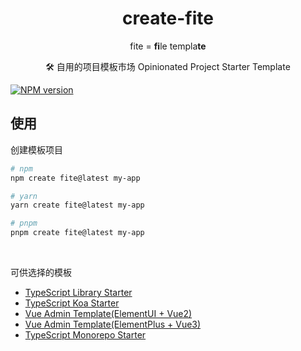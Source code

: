 <h1 align="center">create-fite</h1>
<p align="center">fite = <b>fi</b>le templa<b>te</b></p>
<p align="center">🛠 自用的项目模板市场 Opinionated Project Starter Template</p>

[![NPM version](https://img.shields.io/npm/v/create-fite?label=)](https://www.npmjs.com/package/create-fite)

## 使用

创建模板项目

```bash
# npm
npm create fite@latest my-app

# yarn
yarn create fite@latest my-app

# pnpm
pnpm create fite@latest my-app
```

<br/>

可供选择的模板

- [TypeScript Library Starter](https://github.com/ckangwen/typescript-library-template)
- [TypeScript Koa Starter](https://github.com/ckangwen/typescript-koa-template)
- [Vue Admin Template(ElementUI + Vue2)](https://github.com/ckangwen/vue-ele-admin-v2-template)
- [Vue Admin Template(ElementPlus + Vue3)](https://github.com/ckangwen/vue-ele-admin-v3-template)
- [TypeScript Monorepo Starter](https://github.com/ckangwen/ts-monorepo-starter)
